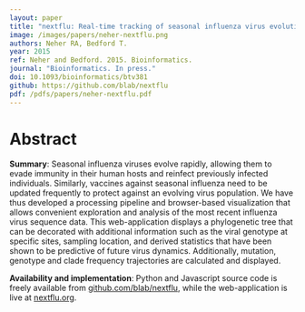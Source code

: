 ```yaml
---
layout: paper
title: "nextflu: Real-time tracking of seasonal influenza virus evolution in humans"
image: /images/papers/neher-nextflu.png
authors: Neher RA, Bedford T.
year: 2015
ref: Neher and Bedford. 2015. Bioinformatics.
journal: "Bioinformatics. In press."
doi: 10.1093/bioinformatics/btv381
github: https://github.com/blab/nextflu
pdf: /pdfs/papers/neher-nextflu.pdf
---
```


# Abstract

**Summary**: Seasonal influenza viruses evolve rapidly, allowing them to evade immunity in their human hosts and reinfect previously infected individuals. Similarly, vaccines against seasonal influenza need to be updated frequently to protect against an evolving virus population. We have thus developed a processing pipeline and browser-based visualization that allows convenient exploration and analysis of the most recent influenza virus sequence data. This web-application displays a phylogenetic tree that can be decorated with additional information such as the viral genotype at specific sites, sampling location, and derived statistics that have been shown to be predictive of future virus dynamics. Additionally, mutation, genotype and clade frequency trajectories are calculated and displayed.

**Availability and implementation**: Python and Javascript source code is freely available from [github.com/blab/nextflu](https://github.com/blab/nextflu), while the web-application is live at [nextflu.org](http://nextflu.org).